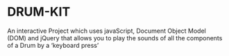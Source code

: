 # DRUM-KIT
An interactive Project which uses javaScript, Document Object Model (DOM) and jQuery that allows you to play the sounds of all the components of a Drum by a ‘keyboard press’
